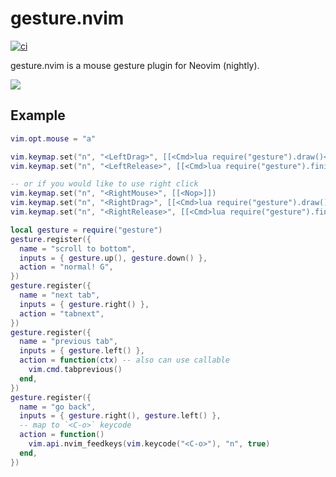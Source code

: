 # gesture.nvim

[![ci](https://github.com/notomo/gesture.nvim/workflows/ci/badge.svg?branch=master)](https://github.com/notomo/gesture.nvim/actions/workflows/ci.yml?query=branch%3Amaster)

gesture.nvim is a mouse gesture plugin for Neovim (nightly).

<img src="https://raw.github.com/wiki/notomo/gesture.nvim/images/gesture.gif">

## Example

```lua
vim.opt.mouse = "a"

vim.keymap.set("n", "<LeftDrag>", [[<Cmd>lua require("gesture").draw()<CR>]], { silent = true })
vim.keymap.set("n", "<LeftRelease>", [[<Cmd>lua require("gesture").finish()<CR>]], { silent = true })

-- or if you would like to use right click
vim.keymap.set("n", "<RightMouse>", [[<Nop>]])
vim.keymap.set("n", "<RightDrag>", [[<Cmd>lua require("gesture").draw()<CR>]], { silent = true })
vim.keymap.set("n", "<RightRelease>", [[<Cmd>lua require("gesture").finish()<CR>]], { silent = true })

local gesture = require("gesture")
gesture.register({
  name = "scroll to bottom",
  inputs = { gesture.up(), gesture.down() },
  action = "normal! G",
})
gesture.register({
  name = "next tab",
  inputs = { gesture.right() },
  action = "tabnext",
})
gesture.register({
  name = "previous tab",
  inputs = { gesture.left() },
  action = function(ctx) -- also can use callable
    vim.cmd.tabprevious()
  end,
})
gesture.register({
  name = "go back",
  inputs = { gesture.right(), gesture.left() },
  -- map to `<C-o>` keycode
  action = function()
    vim.api.nvim_feedkeys(vim.keycode("<C-o>"), "n", true)
  end,
})
```
